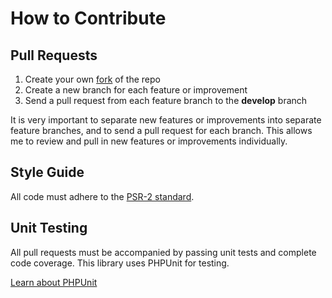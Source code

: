 # How to Contribute

## Pull Requests

1. Create your own [fork][1] of the repo
2. Create a new branch for each feature or improvement
3. Send a pull request from each feature branch to the **develop** branch

It is very important to separate new features or improvements into separate
feature branches, and to send a pull request for each branch. This allows me to
review and pull in new features or improvements individually.

## Style Guide

All code must adhere to the [PSR-2 standard][2].

## Unit Testing

All pull requests must be accompanied by passing unit tests and complete code
coverage. This library uses PHPUnit for testing.

[Learn about PHPUnit][3]

[1]: https://help.github.com/articles/fork-a-repo
[2]: https://github.com/php-fig/fig-standards/blob/master/accepted/PSR-2-coding-style-guide.md
[3]: https://github.com/sebastianbergmann/phpunit/
